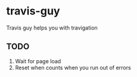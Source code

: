 # travis-guy
Travis guy helps you with travigation

## TODO
1. Wait for page load
1. Reset when counts when you run out of errors
